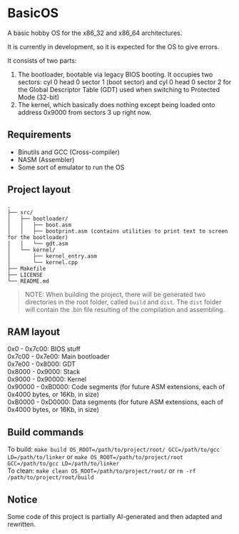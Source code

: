 # BasicOS

A basic hobby OS for the x86_32 and x86_64 architectures.

It is currently in development, so it is expected for the OS to give errors.

It consists of two parts:
1. The bootloader, bootable via legacy BIOS booting. It occupies two sectors: cyl 0 head 0 sector 1 (boot sector) and cyl 0 head 0 sector 2 for the Global Descriptor Table (GDT) used when switching to Protected Mode (32-bit)
2. The kernel, which basically does nothing except being loaded onto address 0x9000 from sectors 3 up right now.


  
## Requirements

- Binutils and GCC (Cross-compiler)
- NASM (Assembler)
- Some sort of emulator to run the OS


  
## Project layout

    .  
    ├── src/  
    │   ├── bootloader/  
    │   │   ├── boot.asm  
    │   │   ├── bootprint.asm (contains utilities to print text to screen for the bootloader)  
    │   │   └── gdt.asm  
    │   └── kernel/  
    │       ├── kernel_entry.asm  
    │       └── kernel.cpp  
    ├── Makefile  
    ├── LICENSE  
    └── README.md  

>NOTE: When building the project, there will be generated two directories in the root folder, called `build` and `dist`. The `dist` folder will contain the .bin file resulting of the compilation and assembling.


  
## RAM layout

0x0 - 0x7c00: BIOS stuff  
0x7c00 - 0x7e00: Main bootloader  
0x7e00 - 0x8000: GDT  
0x8000 - 0x9000: Stack  
0x9000 - 0x90000: Kernel  
0x90000 - 0xB0000: Code segments (for future ASM extensions, each of 0x4000 bytes, or 16Kb, in size)  
0xB0000 - 0xD0000: Data segments (for future ASM extensions, each of 0x4000 bytes, or 16Kb, in size)  

  
## Build commands

To build: `make build OS_ROOT=/path/to/project/root/ GCC=/path/to/gcc LD=/path/to/linker` or `make OS_ROOT=/path/to/project/root GCC=/path/to/gcc LD=/path/to/linker`  
To clean: `make clean OS_ROOT=/path/to/project/root/` or `rm -rf /path/to/project/root/build`

  
## Notice

Some code of this project is partially AI-generated and then adapted and rewritten.
